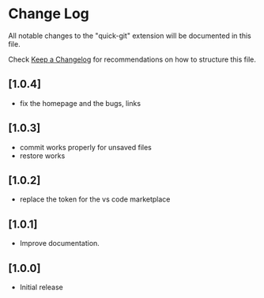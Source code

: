 # Change Log

All notable changes to the "quick-git" extension will be documented in this file.

Check [Keep a Changelog](http://keepachangelog.com/) for recommendations on how to structure this file.

## [1.0.4]

- fix the homepage and the bugs, links

## [1.0.3]

- commit works properly for unsaved files
- restore works

## [1.0.2]

- replace the token for the vs code marketplace

## [1.0.1]

- Improve documentation.

## [1.0.0]

- Initial release

